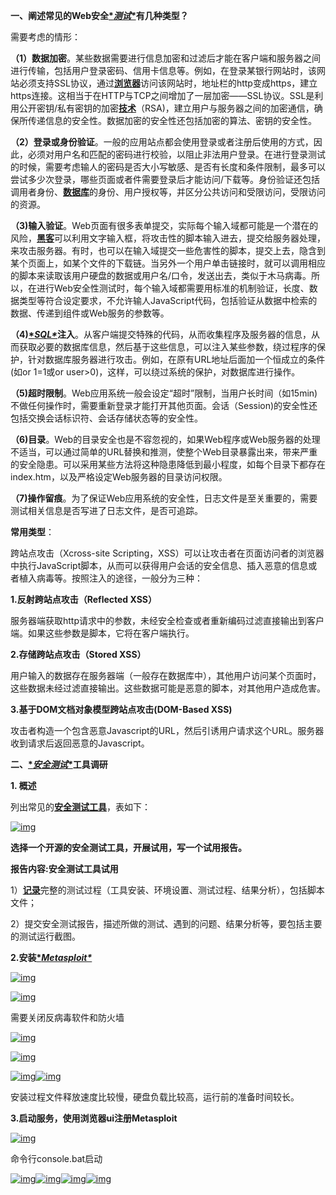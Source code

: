 **一、阐述常见的Web安全[\**测试\**](javascript:;)有几种类型？**

   需要考虑的情形：

   **（1）数据加密**。某些数据需要进行信息加密和过滤后才能在客户端和服务器之间进行传输，包括用户登录密码、信用卡信息等。例如，在登录某银行网站时，该网站必须支持SSL协议，通过[**浏览器**](javascript:;)访问该网站时，地址栏的http变成https，建立https连接。这相当于在HTTP与TCP之间增加了一层加密——SSL协议。SSL是利用公开密钥/私有密钥的加密[**技术**](javascript:;)（RSA)，建立用户与服务器之间的加密通信，确保所传递信息的安全性。数据加密的安全性还包括加密的算法、密钥的安全性。

   **（2）登录或身份验证**。一般的应用站点都会使用登录或者注册后使用的方式，因此，必须对用户名和匹配的密码进行校验，以阻止非法用户登录。在进行登录测试的时候，需要考虑输人的密码是否大小写敏感、是否有长度和条件限制，最多可以尝试多少次登录，哪些页面或者件需要登录后才能访问/下载等。身份验证还包括调用者身份、[**数据库**](javascript:;)的身份、用户授权等，并区分公共访问和受限访问，受限访问的资源。

   **（3)输入验证**。Web页面有很多表单提交，实际每个输入域都可能是一个潜在的风险，[**黑客**](javascript:;)可以利用文字输入框，将攻击性的脚本输入进去，提交给服务器处理，来攻击服务器。有时，也可以在输入域提交一些危害性的脚本，提交上去，隐含到某个页面上，如某个文件的下载链。当另外一个用户单击链接时，就可以调用相应的脚本来读取该用户硬盘的数据或用户名/口令，发送出去，类似于木马病毒。所以，在进行Web安全性测试时，每个输入域都需要用标准的机制验证，长度、数据类型等符合设定要求，不允许输人JavaScript代码，包括验证从数据中检索的数据、传递到组件或Web服务的参数等。

   **（4)[\**SQL\**](javascript:;)注入**。从客户端提交特殊的代码，从而收集程序及服务器的信息，从而获取必要的数据库信息，然后基于这些信息，可以注入某些参数，绕过程序的保护，针对数据库服务器进行攻击。例如，在原有URL地址后面加一个恒成立的条件(如or 1=1或or user>0)，这样，可以绕过系统的保护，对数据库进行操作。

   **（5)超时限制**。Web应用系统一般会设定“超时”限制，当用户长时间（如15min)不做任何操作时，需要重新登录才能打开其他页面。会话（Session)的安全性还包括交换会话标识符、会话存储状态等的安全性。

   **（6)目录**。Web的目录安全也是不容忽视的，如果Web程序或Web服务器的处理不适当，可以通过简单的URL替换和推测，使整个Web目录暴露出来，带来严重的安全隐患。可以采用某些方法将这种隐患降低到最小程度，如每个目录下都存在index.htm，以及严格设定Web服务器的目录访问权限。

   **（7)操作留痕**。为了保证Web应用系统的安全性，日志文件是至关重要的，需要测试相关信息是否写进了日志文件，是否可追踪。

   **常用类型**：

   跨站点攻击（Xcross-site Scripting，XSS）可以让攻击者在页面访问者的浏览器中执行JavaScript脚本，从而可以获得用户会话的安全信息、插入恶意的信息或者植入病毒等。按照注入的途径，一般分为三种：

   **1.反射跨站点攻击（Reflected XSS）**

   服务器端获取http请求中的参数，未经安全检查或者重新编码过滤直接输出到客户端。如果这些参数是脚本，它将在客户端执行。

   **2.存储跨站点攻击（Stored XSS）**

   用户输入的数据存在服务器端（一般存在数据库中），其他用户访问某个页面时，这些数据未经过滤直接输出。这些数据可能是恶意的脚本，对其他用户造成危害。

   **3.基于DOM文档对象模型跨站点攻击(DOM-Based XSS)**

   攻击者构造一个包含恶意Javascript的URL，然后引诱用户请求这个URL。服务器收到请求后返回恶意的Javascript。

   **二、[\**安全测试\**](javascript:;)工具调研**

   **1. 概述**

   列出常见的[**安全测试工具**](javascript:;)，表如下：

[![img](http://www.51testing.com/attachments/2020/08/15326880_202008131754411xRc5.png)](http://www.51testing.com/batch.download.php?aid=114831)

   **选择一个开源的安全测试工具，开展试用，写一个试用报告。**

   **报告内容:安全测试工具试用**

   1）[**记录**](javascript:;)完整的测试过程（工具安装、环境设置、测试过程、结果分析），包括脚本文件；

   2）提交安全测试报告，描述所做的测试、遇到的问题、结果分析等，要包括主要的测试运行截图。

   **2.安装[\**Metasploit\**](javascript:;)**

[![img](http://www.51testing.com/attachments/2020/08/15326880_202008131754471gYxv.png)](http://www.51testing.com/batch.download.php?aid=114832)

[![img](http://www.51testing.com/attachments/2020/08/15326880_202008131754541g7kq.png)](http://www.51testing.com/batch.download.php?aid=114833)

   需要关闭反病毒软件和防火墙

[![img](http://www.51testing.com/attachments/2020/08/15326880_202008131755001WzKR.png)](http://www.51testing.com/batch.download.php?aid=114834)

[![img](http://www.51testing.com/attachments/2020/08/15326880_2020081317550712tva.png)](http://www.51testing.com/batch.download.php?aid=114835)

[![img](http://www.51testing.com/attachments/2020/08/15326880_202008131755141W4LT.png)](http://www.51testing.com/batch.download.php?aid=114836)[![img](http://www.51testing.com/attachments/2020/08/15326880_2020081317552517rfg.png)](http://www.51testing.com/batch.download.php?aid=114837)

   安装过程文件释放速度比较慢，硬盘负载比较高，运行前的准备时间较长。

   **3.启动服务，使用浏览器ui注册Metasploit**

[![img](http://www.51testing.com/attachments/2020/08/15326880_202008131755331gclE.png)](http://www.51testing.com/batch.download.php?aid=114838)

   命令行console.bat启动

[![img](http://www.51testing.com/attachments/2020/08/15326880_202008131755381oJF0.png)](http://www.51testing.com/batch.download.php?aid=114839)[![img](http://www.51testing.com/attachments/2020/08/15326880_202008131755491O4Xv.png)](http://www.51testing.com/batch.download.php?aid=114840)[![img](http://www.51testing.com/attachments/2020/08/15326880_202008131755551Kiyc.png)](http://www.51testing.com/batch.download.php?aid=114841)[![img](http://www.51testing.com/attachments/2020/08/15326880_202008131756061n4PW.png)](http://www.51testing.com/batch.download.php?aid=114842) 